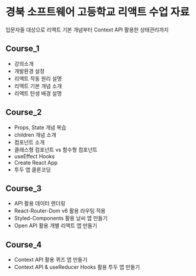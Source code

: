 # 경북 소프트웨어 고등학교 리액트 수업 자료

입문자들 대상으로 리액트 기본 개념부터 Context API 활용한 상태관리까지

## Course_1

- 강의소개
- 개발환경 설정
- 리액트 작동 원리 설명
- 리액트 기본 개념 소개
- 리액트 탄생 배경 설명

## Course_2

- Props, State 개념 복습
- children 개념 소개
- 컴포넌트 소개
- 클래스형 컴포넌트 vs 함수형 컴포넌트
- useEffect Hooks
- Create React App
- 투두 앱 클론코딩

## Course_3

- API 활용 데이터 렌더링
- React-Router-Dom v6 활용 라우팅 적용
- Styled-Components 활용 날씨 앱 만들기
- Open API 활용 개별 리액트 앱 만들기

## Course_4

- Context API 활용 퀴즈 앱 만들기
- Context API & useReducer Hooks 활용 투두 앱 만들기
